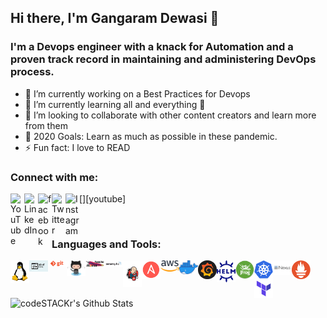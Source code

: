 ## Hi there, I'm Gangaram Dewasi 👋

### I'm a Devops engineer with a knack for Automation and a proven track record in maintaining and administering DevOps process.
- 🔭 I’m currently working on a Best Practices for Devops
- 🌱 I’m currently learning all and everything 🤣
- 👯 I’m looking to collaborate with other content creators and learn more from them
- 🥅 2020 Goals: Learn as much as possible in these pandemic. 
- ⚡ Fun fact: I love to READ 

### Connect with me:

[<img align="left" alt="YouTube" width="22px" src="https://cdn.jsdelivr.net/npm/simple-icons@v3/icons/youtube.svg" />][youtube]
[<img align="left" alt="LinkedIn" width="22px" src="https://cdn.jsdelivr.net/npm/simple-icons@v3/icons/linkedin.svg" />][linkedin]
[<img align="left" alt="facebook" width="22px" src="https://cdn.jsdelivr.net/npm/simple-icons@3.3.0/icons/facebook.svg" />][facebook]
[<img align="left" alt="Twitter" width="22px" src="https://cdn.jsdelivr.net/npm/simple-icons@v3/icons/twitter.svg" />][twitter]
[<img align="left" alt="Instagram" width="22px" src="https://cdn.jsdelivr.net/npm/simple-icons@v3/icons/instagram.svg" />][instagram]

<br />

### Languages and Tools:


[<img align="left" alt="Unix" width="30px" src="https://raw.githubusercontent.com/GangaramD/GangaramD/master/Tools_icons/linux.png" />][unix_shell_playlist]
[<img align="left" alt="Unix" width="30px" src="https://raw.githubusercontent.com/GangaramD/GangaramD/master/Tools_icons/shell.jpg" />][unix_shell_playlist]
[<img align="left" alt="Unix" width="30px" src="https://raw.githubusercontent.com/GangaramD/GangaramD/master/Tools_icons/git.png" />][interview]
[<img align="left" alt="Unix" width="30px" src="https://raw.githubusercontent.com/GangaramD/GangaramD/master/Tools_icons/github.png" />][endtoend]
[<img align="left" alt="Unix" width="30px" src="https://raw.githubusercontent.com/GangaramD/GangaramD/master/Tools_icons/maven.jpg" />][maven]
[<img align="left" alt="Unix" width="30px" src="https://raw.githubusercontent.com/GangaramD/GangaramD/master/Tools_icons/sonarqube.png" />][endtoend]
[<img align="left" alt="Unix" width="30px" src="https://raw.githubusercontent.com/GangaramD/GangaramD/master/Tools_icons/jenkins.png" />][jenkins]
[<img align="left" alt="Unix" width="30px" src="https://raw.githubusercontent.com/GangaramD/GangaramD/master/Tools_icons/Ansible.png" />][ansible]
[<img align="left" alt="Unix" width="30px" src="https://raw.githubusercontent.com/GangaramD/GangaramD/master/Tools_icons/aws.png" />][endtoend]
[<img align="left" alt="Unix" width="30px" src="https://raw.githubusercontent.com/GangaramD/GangaramD/master/Tools_icons/docker.png" />][dockerplaylist]
[<img align="left" alt="Unix" width="30px" src="https://raw.githubusercontent.com/GangaramD/GangaramD/master/Tools_icons/grafana.png" />][endtoend]
[<img align="left" alt="Unix" width="30px" src="https://raw.githubusercontent.com/GangaramD/GangaramD/master/Tools_icons/helm.png" />][helm]
[<img align="left" alt="Unix" width="30px" src="https://raw.githubusercontent.com/GangaramD/GangaramD/master/Tools_icons/jfrog.png" />][endtoend]
[<img align="left" alt="Unix" width="30px" src="https://raw.githubusercontent.com/GangaramD/GangaramD/master/Tools_icons/kubernetes.png" />][kubernetesplaylist]
[<img align="left" alt="Unix" width="30px" src="https://raw.githubusercontent.com/GangaramD/GangaramD/master/Tools_icons/nexus.png" />][kubernetesplaylist]
[<img align="left" alt="Unix" width="30px" src="https://raw.githubusercontent.com/GangaramD/GangaramD/master/Tools_icons/prometheus.png" />][prometheus]
[<img align="left" alt="Unix" width="30px" src="https://raw.githubusercontent.com/GangaramD/GangaramD/master/Tools_icons/teraform.png" />][kubernetesplaylist]


<br />
<br />



<img align="left" alt="codeSTACKr's Github Stats" src="https://github-readme-stats.vercel.app/api?username=GangaramD&show_icons=true&hide_border=true" />

[facebook]: https://www.facebook.com/ram.dewasi
[twitter]: https://twitter.com/Gangaram136
[instagram]: https://www.instagram.com/ram_dewasi/
[linkedin]: https://www.linkedin.com/in/gangaram-dewasi-93970410b/
[unix_shell_playlist]: https://www.youtube.com/watch?v=IxApf1YtkJU&list=PLLYW3zEOaqlIwDc-5GnP74PUIo0nrnYgg
[dockerplaylist]: https://www.youtube.com/watch?v=GOJ5ICKyzoA&list=PLLYW3zEOaqlKjN4o2FyD7lQGD1i0rzKgF
[kubernetesplaylist]: https://www.youtube.com/watch?v=OiOjZjtXsnY&list=PLLYW3zEOaqlLrc4VGtUuInis1N30e3PIm
[prometheus]: https://www.youtube.com/watch?v=hEa_QbFlNnM&list=PLLYW3zEOaqlKhRCWqFE7iLRSh3XEFP5gj
[interview]: https://www.youtube.com/watch?v=i7YJesoeWFI&list=PLLYW3zEOaqlLShAk9pd4FQ34KOpY7EJAq
[maven]: https://www.youtube.com/watch?v=Q4m3koo2PQ8&list=PLLYW3zEOaqlJmSDMj3KT7pbWuly8yhyVu
[helm]: https://www.youtube.com/watch?v=gbUBTTXuQwI&list=PLLYW3zEOaqlKYku0piyzzLFGpR9VpPvXR
[monitoring]: https://www.youtube.com/watch?v=EWFJem7GUAc&list=PLLYW3zEOaqlKnV1WP6FqtmbdeZVCA9RbR
[ansible]: https://www.youtube.com/watch?v=tl0aT4-XrZ8&list=PLLYW3zEOaqlJqHktlXHCVzBTmcpL-izFq
[jenkins]: https://www.youtube.com/watch?v=d6BU8LBc9Ow&list=PLLYW3zEOaqlKmPyhjIrT4RmmQDQYYrTjk
[git]: https://www.youtube.com/watch?v=nmMAwnd_2sw&list=PLLYW3zEOaqlKUfyVXBcitHTMul3XcfhoZ
[endtoend]: https://www.youtube.com/watch?v=fsvjTekaQVE&list=PLLYW3zEOaqlICpMHCGAKG2V-SwX1aZCH5
